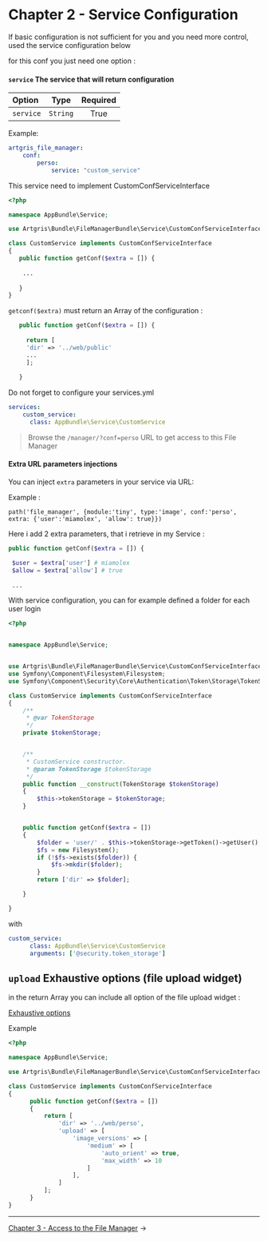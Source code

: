 Chapter 2 - Service Configuration
=================================

If basic configuration is not sufficient for you and you need more control, used the service configuration below


for this conf you just need one option :


#### `service` The service that will return configuration 
| Option | Type     | Required |
| :---  |:--------:|:--------:|
| `service`  | `String` |  True   |


Example:
```yml  
artgris_file_manager:
    conf:
        perso:
            service: "custom_service"            
```


This service need to implement CustomConfServiceInterface

```php 
<?php

namespace AppBundle\Service;

use Artgris\Bundle\FileManagerBundle\Service\CustomConfServiceInterface;

class CustomService implements CustomConfServiceInterface
{
   public function getConf($extra = []) {
   
    ... 
   
   }
}
```

`getconf($extra)` must return an Array of the configuration :

```php 
   public function getConf($extra = []) {
   
     return [
     'dir' => '../web/public'
     ... 
     ];
   
   }
```   

Do not forget to configure your services.yml

```yml 
services:
    custom_service:
      class: AppBundle\Service\CustomService
```    
   
>Browse the `/manager/?conf=perso` URL to get access to this File Manager

#### Extra URL parameters injections

You can inject `extra` parameters in your service via URL:

Example :

    path('file_manager', {module:'tiny', type:'image', conf:'perso', extra: {'user':'miamolex', 'allow': true}})


Here i add 2 extra parameters, that i retrieve in my Service :

```php
public function getConf($extra = []) {     

 $user = $extra['user'] # miamolex
 $allow = $extra['allow'] # true
 
 ...
```    
With service configuration, you can for example defined a folder for each user login

```php 
<?php


namespace AppBundle\Service;


use Artgris\Bundle\FileManagerBundle\Service\CustomConfServiceInterface;
use Symfony\Component\Filesystem\Filesystem;
use Symfony\Component\Security\Core\Authentication\Token\Storage\TokenStorage;

class CustomService implements CustomConfServiceInterface
{
    /**
     * @var TokenStorage
     */
    private $tokenStorage;


    /**
     * CustomService constructor.
     * @param TokenStorage $tokenStorage
     */
    public function __construct(TokenStorage $tokenStorage)
    {
        $this->tokenStorage = $tokenStorage;
    }


    public function getConf($extra = [])
    {
        $folder = 'user/' . $this->tokenStorage->getToken()->getUser();
        $fs = new Filesystem();
        if (!$fs->exists($folder)) {
            $fs->mkdir($folder);
        }
        return ['dir' => $folder];

    }

}
```

with 

```yml 
custom_service:
      class: AppBundle\Service\CustomService
      arguments: ['@security.token_storage']
```
  
 
## `upload` Exhaustive options (file upload widget)

in the return Array you can include all option of the file upload widget :

[Exhaustive options](https://github.com/blueimp/jQuery-File-Upload/blob/master/server/php/UploadHandler.php)

Example 

```php 
<?php

namespace AppBundle\Service;

use Artgris\Bundle\FileManagerBundle\Service\CustomConfServiceInterface;

class CustomService implements CustomConfServiceInterface
{
      public function getConf($extra = [])
      {
          return [
              'dir' => '../web/perso',
              'upload' => [
                  'image_versions' => [
                      'medium' => [
                          'auto_orient' => true,
                          'max_width' => 10
                      ]
                  ],
              ]
          ];
      }
}
```

-------------------------------------------------------------------------------

[Chapter 3 - Access to the File Manager](3-access-file-manager.md) &rarr;
